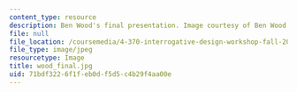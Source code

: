 ```yaml
---
content_type: resource
description: Ben Wood's final presentation. Image courtesy of Ben Wood.
file: null
file_location: /coursemedia/4-370-interrogative-design-workshop-fall-2005/71bdf3226f1feb0df5d5c4b29f4aa00e_wood_final.jpg
file_type: image/jpeg
resourcetype: Image
title: wood_final.jpg
uid: 71bdf322-6f1f-eb0d-f5d5-c4b29f4aa00e
---
```

